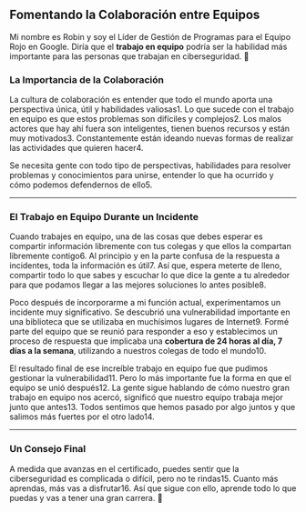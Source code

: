 
## Fomentando la Colaboración entre Equipos

Mi nombre es Robin y soy el Líder de Gestión de Programas para el Equipo Rojo en Google. Diría que el **trabajo en equipo** podría ser la habilidad más importante para las personas que trabajan en ciberseguridad. 🤝

### La Importancia de la Colaboración

La cultura de colaboración es entender que todo el mundo aporta una perspectiva única, útil y habilidades valiosas1. Lo que sucede con el trabajo en equipo es que estos problemas son difíciles y complejos2. Los malos actores que hay ahí fuera son inteligentes, tienen buenos recursos y están muy motivados3. Constantemente están ideando nuevas formas de realizar las actividades que quieren hacer4.

Se necesita gente con todo tipo de perspectivas, habilidades para resolver problemas y conocimientos para unirse, entender lo que ha ocurrido y cómo podemos defendernos de ello5.

---

### El Trabajo en Equipo Durante un Incidente

Cuando trabajes en equipo, una de las cosas que debes esperar es compartir información libremente con tus colegas y que ellos la compartan libremente contigo6. Al principio y en la parte confusa de la respuesta a incidentes, toda la información es útil7. Así que, espera meterte de lleno, compartir todo lo que sabes y escuchar lo que dice la gente a tu alrededor para que podamos llegar a las mejores soluciones lo antes posible8.

Poco después de incorporarme a mi función actual, experimentamos un incidente muy significativo. Se descubrió una vulnerabilidad importante en una biblioteca que se utilizaba en muchísimos lugares de Internet9. Formé parte del equipo que se reunió para responder a eso y establecimos un proceso de respuesta que implicaba una **cobertura de 24 horas al día, 7 días a la semana**, utilizando a nuestros colegas de todo el mundo10.

El resultado final de ese increíble trabajo en equipo fue que pudimos gestionar la vulnerabilidad11. Pero lo más importante fue la forma en que el equipo se unió después12. La gente sigue hablando de cómo nuestro gran trabajo en equipo nos acercó, significó que nuestro equipo trabaja mejor junto que antes13. Todos sentimos que hemos pasado por algo juntos y que salimos más fuertes por el otro lado14.

---

### Un Consejo Final

A medida que avanzas en el certificado, puedes sentir que la ciberseguridad es complicada o difícil, pero no te rindas15. Cuanto más aprendas, más vas a disfrutar16. Así que sigue con ello, aprende todo lo que puedas y vas a tener una gran carrera. 🚀